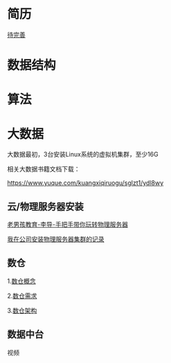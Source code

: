 # 简历

[待完善](C:\Users\Administrator\Desktop\ShenHai-notes\docs\沈海的简历\简历.md )

# 数据结构



# 算法



# 大数据

大数据最初，3台安装Linux系统的虚拟机集群，至少16G

相关大数据书籍文档下载：

https://www.yuque.com/kuangxiqiruogu/sglzt1/ydl8wy

## 云/物理服务器安装

[老男孩教育-李导-手把手带你玩转物理服务器](https://www.bilibili.com/video/BV1rb411n7a8)

[我在公司安装物理服务器集群的记录](C:\Users\Administrator\Desktop\ShenHai-notes\docs\安装物理服务器\物理服务器.md )

## 数仓

1.[数仓概念](C:\Users\Administrator\Desktop\ShenHai-notes\docs\数仓\数仓概念.md )

2.[数仓需求](C:\Users\Administrator\Desktop\ShenHai-notes\docs\数仓\数仓需求.md )

3.[数仓架构](C:\Users\Administrator\Desktop\ShenHai-notes\docs\数仓\数仓架构.md )



## 数据中台

视频

